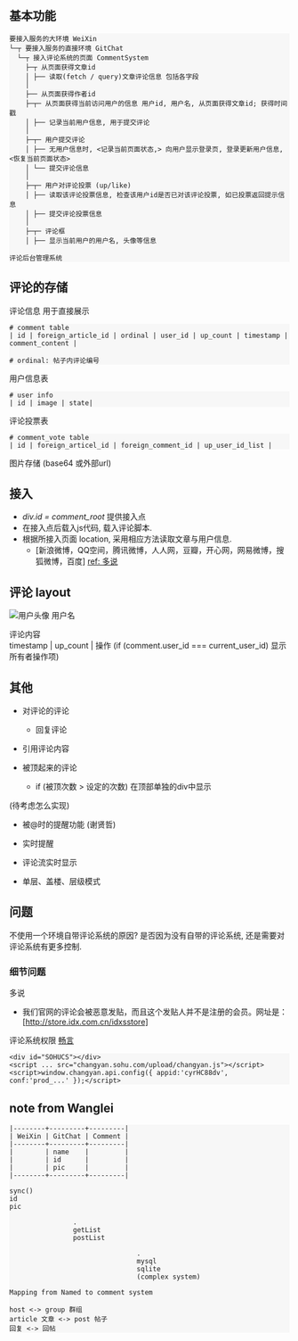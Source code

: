 <!-- -*-mode:markdown-*- -->

## 基本功能
```
要接入服务的大环境 WeiXin
└─┬ 要接入服务的直接环境 GitChat
  └─┬ 接入评论系统的页面 CommentSystem
    ├─┬ 从页面获得文章id
    │ ├── 读取(fetch / query)文章评论信息 包括各字段
    │
    ├── 从页面获得作者id
    ├─┬─ 从页面获得当前访问用户的信息 用户id, 用户名, 从页面获得文章id; 获得时间戳
    │ ├── 记录当前用户信息, 用于提交评论
    │
    ├─┬─ 用户提交评论
    │ ├── 无用户信息时, <记录当前页面状态,> 向用户显示登录页, 登录更新用户信息, <恢复当前页面状态>
    │ └── 提交评论信息
    │
    ├─┬─ 用户对评论投票 (up/like)
    │ ├── 读取该评论投票信息, 检查该用户id是否已对该评论投票, 如已投票返回提示信息
    │ ├── 提交评论投票信息
    │
    ├─┬─ 评论框
    │ ├── 显示当前用户的用户名, 头像等信息
    
评论后台管理系统

```

## 评论的存储
评论信息 用于直接展示
```
# comment table
| id | foreign_article_id | ordinal | user_id | up_count | timestamp | comment_content |

# ordinal: 帖子内评论编号
```

用户信息表
```
# user info
| id | image | state|
```

评论投票表
```
# comment_vote table
| id | foreign_articel_id | foreign_comment_id | up_user_id_list |
```

图片存储 (base64 或外部url)


## 接入
- *div.id = comment_root* 提供接入点
- 在接入点后载入js代码, 载入评论脚本.
- 根据所接入页面 location, 采用相应方法读取文章与用户信息.
    - \[新浪微博，QQ空间，腾讯微博，人人网，豆瓣，开心网，网易微博，搜狐微博，百度\] [ref: 多说](http://duoshuo.com/features/?feature_id=0)


## 评论 layout
<img alt='用户头像' style='width:128px,height:128px'> 用户名<br>

评论内容<br>
timestamp | up\_count | 操作 (if (comment.user\_id === current\_user\_id) 显示所有者操作项)


## 其他
- 对评论的评论
    - 回复评论

- 引用评论内容

- 被顶起来的评论 
    - if (被顶次数 > 设定的次数) 在顶部单独的div中显示
    

(待考虑怎么实现)
- 被@时的提醒功能 (谢贤哲)

- 实时提醒
- 评论流实时显示
- 单层、盖楼、层级模式


## 问题

不使用一个环境自带评论系统的原因?
是否因为没有自带的评论系统, 还是需要对评论系统有更多控制.

### 细节问题

多说
- 我们官网的评论会被恶意发贴，而且这个发贴人并不是注册的会员。网址是：[http://store.idx.com.cn/idxsstore]

评论系统权限
[畅言](http://changyan.kuaizhan.com/static/help/)
```
<div id="SOHUCS"></div>
<script ... src="changyan.sohu.com/upload/changyan.js"></script>
<script>window.changyan.api.config({ appid:'cyrHC88dv', conf:'prod_...' });</script>
```

## note from Wanglei
```
|--------+---------+---------|
| WeiXin | GitChat | Comment |
|--------+---------+---------|
|        | name    |         |
|        | id      |         |
|        | pic     |         |
|--------+---------+---------|

sync()
id
pic

                .
                getList
                postList

                                .
                                mysql
                                sqlite
                                (complex system)

Mapping from Named to comment system

host <-> group 群组
article 文章 <-> post 帖子
回复 <-> 回帖
```

<style>
    pre { background: #f7f7f7 }
</style>
